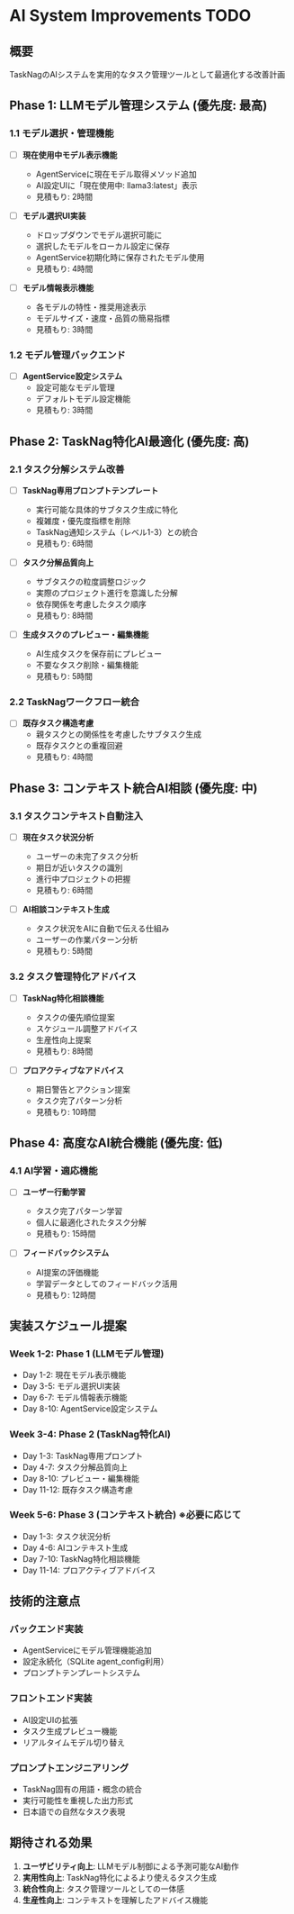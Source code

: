 # AI System Improvements TODO

## 概要
TaskNagのAIシステムを実用的なタスク管理ツールとして最適化する改善計画

## Phase 1: LLMモデル管理システム (優先度: 最高)

### 1.1 モデル選択・管理機能
- [ ] **現在使用中モデル表示機能**
  - AgentServiceに現在モデル取得メソッド追加
  - AI設定UIに「現在使用中: llama3:latest」表示
  - 見積もり: 2時間

- [ ] **モデル選択UI実装**  
  - ドロップダウンでモデル選択可能に
  - 選択したモデルをローカル設定に保存
  - AgentService初期化時に保存されたモデル使用
  - 見積もり: 4時間

- [ ] **モデル情報表示機能**
  - 各モデルの特性・推奨用途表示
  - モデルサイズ・速度・品質の簡易指標
  - 見積もり: 3時間

### 1.2 モデル管理バックエンド
- [ ] **AgentService設定システム**
  - 設定可能なモデル管理
  - デフォルトモデル設定機能
  - 見積もり: 3時間

## Phase 2: TaskNag特化AI最適化 (優先度: 高)

### 2.1 タスク分解システム改善
- [ ] **TaskNag専用プロンプトテンプレート**
  - 実行可能な具体的サブタスク生成に特化
  - 複雑度・優先度指標を削除
  - TaskNag通知システム（レベル1-3）との統合
  - 見積もり: 6時間

- [ ] **タスク分解品質向上**
  - サブタスクの粒度調整ロジック
  - 実際のプロジェクト進行を意識した分解
  - 依存関係を考慮したタスク順序
  - 見積もり: 8時間

- [ ] **生成タスクのプレビュー・編集機能**
  - AI生成タスクを保存前にプレビュー
  - 不要なタスク削除・編集機能
  - 見積もり: 5時間

### 2.2 TaskNagワークフロー統合
- [ ] **既存タスク構造考慮**
  - 親タスクとの関係性を考慮したサブタスク生成
  - 既存タスクとの重複回避
  - 見積もり: 4時間

## Phase 3: コンテキスト統合AI相談 (優先度: 中)

### 3.1 タスクコンテキスト自動注入
- [ ] **現在タスク状況分析**
  - ユーザーの未完了タスク分析
  - 期日が近いタスクの識別
  - 進行中プロジェクトの把握
  - 見積もり: 6時間

- [ ] **AI相談コンテキスト生成**
  - タスク状況をAIに自動で伝える仕組み
  - ユーザーの作業パターン分析
  - 見積もり: 5時間

### 3.2 タスク管理特化アドバイス
- [ ] **TaskNag特化相談機能**
  - タスクの優先順位提案
  - スケジュール調整アドバイス
  - 生産性向上提案
  - 見積もり: 8時間

- [ ] **プロアクティブなアドバイス**
  - 期日警告とアクション提案
  - タスク完了パターン分析
  - 見積もり: 10時間

## Phase 4: 高度なAI統合機能 (優先度: 低)

### 4.1 AI学習・適応機能
- [ ] **ユーザー行動学習**
  - タスク完了パターン学習
  - 個人に最適化されたタスク分解
  - 見積もり: 15時間

- [ ] **フィードバックシステム**
  - AI提案の評価機能
  - 学習データとしてのフィードバック活用
  - 見積もり: 12時間

## 実装スケジュール提案

### Week 1-2: Phase 1 (LLMモデル管理)
- Day 1-2: 現在モデル表示機能
- Day 3-5: モデル選択UI実装  
- Day 6-7: モデル情報表示機能
- Day 8-10: AgentService設定システム

### Week 3-4: Phase 2 (TaskNag特化AI)
- Day 1-3: TaskNag専用プロンプト
- Day 4-7: タスク分解品質向上
- Day 8-10: プレビュー・編集機能
- Day 11-12: 既存タスク構造考慮

### Week 5-6: Phase 3 (コンテキスト統合) ※必要に応じて
- Day 1-3: タスク状況分析
- Day 4-6: AIコンテキスト生成
- Day 7-10: TaskNag特化相談機能
- Day 11-14: プロアクティブアドバイス

## 技術的注意点

### バックエンド実装
- AgentServiceにモデル管理機能追加
- 設定永続化（SQLite agent_config利用）
- プロンプトテンプレートシステム

### フロントエンド実装
- AI設定UIの拡張
- タスク生成プレビュー機能
- リアルタイムモデル切り替え

### プロンプトエンジニアリング
- TaskNag固有の用語・概念の統合
- 実行可能性を重視した出力形式
- 日本語での自然なタスク表現

## 期待される効果

1. **ユーザビリティ向上**: LLMモデル制御による予測可能なAI動作
2. **実用性向上**: TaskNag特化によるより使えるタスク生成
3. **統合性向上**: タスク管理ツールとしての一体感
4. **生産性向上**: コンテキストを理解したアドバイス機能